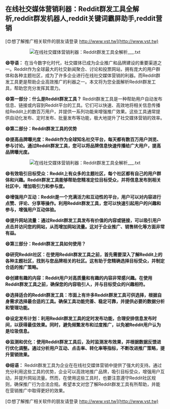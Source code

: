 ## **在线社交媒体营销利器：Reddit群发工具全解析,reddit群发机器人,reddit关键词霸屏助手,reddit营销**

[😍想了解推广相关软件的朋友请登录 http://www.vst.tw](http://www.vst.tw)

 <center><img src="https://vst.tw/MP4/tuiguang/png/0.png" alt="在线社交媒体营销利器：Reddit群发工具全解析___.txt"></center>

**😄导语：**
在当今数字化时代，社交媒体已成为企业推广和品牌建设的重要渠道之一。Reddit作为全球最大的社交新闻聚合、讨论和投票网站，拥有庞大的用户群体和各种主题社区，成为了许多企业进行在线社交媒体营销的利器。而Reddit群发工具更是帮助企业高效推广的利器之一。本文将为您全面解析Reddit群发工具，帮助您充分发挥其潜力。

**😄第一部分：什么是Reddit群发工具？**
Reddit群发工具是一种帮助用户自动发布信息、链接或内容到Reddit平台的工具。它们可以快速、高效地将相关信息传播给Reddit上的数百万用户，并提供一系列功能来增强推广效果。这些工具通常提供自动化发布、定时发布、批量发布等功能，极大地提升了社交媒体营销的效率。

**😄第二部分：Reddit群发工具的优势**

**😄提高品牌曝光度：Reddit作为全球知名社交平台，每天都有数百万用户浏览、参与讨论。通过Reddit群发工具，您可以将品牌信息快速传播给广大用户，提高品牌曝光度。**

 <center><img src="https://vst.tw/MP4/tuiguang/png/4.png" alt="在线社交媒体营销利器：Reddit群发工具全解析___.txt"></center>

**😄有效吸引目标受众：Reddit上有众多的主题社区，每个社区都有自己的用户群体和兴趣。Reddit群发工具能够帮助您精准定位目标受众，并将信息发布到相关社区中，增加吸引力和参与度。**

**😄增强用户互动：Reddit是一个充满活力和互动性的平台，用户可以对内容进行点赞、评论、分享等操作。利用Reddit群发工具，您可以快速引起用户的兴趣和参与，增强用户互动体验。**

**😄提升网站流量：通过Reddit群发工具发布有价值的内容或链接，可以吸引用户点击并访问您的网站，从而增加网站流量。这对于企业推广、销售转化等方面非常有益。**

**😄第三部分：Reddit群发工具如何使用？**

**😄研究Reddit社区：在使用Reddit群发工具之前，首先需要深入了解Reddit上的各种主题社区，找到与您品牌相关的社区。这有助于您精确选择目标受众，并制定合适的推广策略。**

**😄创建有趣的内容：Reddit用户对高质量和有趣的内容非常感兴趣。在使用Reddit群发工具之前，确保您的内容吸引人，并与目标受众的兴趣相符。**

**😄选择适合的Reddit群发工具：市面上有许多Reddit群发工具可供选择，根据自身需求选择最合适的工具。确保工具功能完善、稳定可靠，并提供必要的数据分析和管理功能。**

**😄设定发布计划：利用Reddit群发工具的定时发布功能，合理安排信息发布时间，以获得最佳效果。同时，避免频繁发布和过度推广，以免被Reddit用户认为是垃圾信息。**

**😄监测和优化：使用Reddit群发工具后，及时监测发布效果，并根据数据反馈进行优化调整。通过分析用户互动、点击率、转化率等指标，不断改进推广策略，提升营销效果。**

**😄结语：**
Reddit群发工具为企业在在线社交媒体营销中提供了强大的支持。通过充分利用这些工具的优势，企业可以高效地推广品牌，吸引目标受众，增强用户互动，并提升网站流量。然而，在使用这些工具时，也要注意遵守Reddit社区规则，确保推广行为合法合规。希望本文对您了解Reddit群发工具有所帮助，并能在营销推广中取得更好的效果。

[😍想了解推广相关软件的朋友请登录 http://www.vst.tw](http://www.vst.tw)




